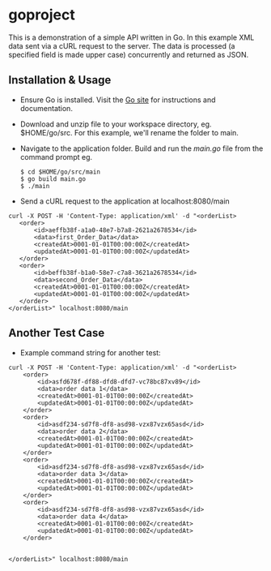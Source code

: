 # goproject
This is a demonstration of a simple API written in Go. In this example XML data sent via a cURL request to the server. The data is processed (a specified field is  made upper case) concurrently and returned as JSON.

## Installation & Usage
- Ensure Go is installed. Visit the [Go site](https://golang.org/doc/install) for instructions and documentation.

- Download and unzip file to your workspace directory, eg. $HOME/go/src.  For this example, we'll rename the folder to main.
- Navigate to the application folder. Build and run the *main.go* file from the command prompt eg.
  ```
  $ cd $HOME/go/src/main
  $ go build main.go
  $ ./main 
  ```
 - Send a cURL request to the application at localhost:8080/main
 ```
 curl -X POST -H 'Content-Type: application/xml' -d "<orderList>	
	<order>
		<id>aeffb38f-a1a0-48e7-b7a8-2621a2678534</id>
		<data>first_Order_Data</data>
		<createdAt>0001-01-01T00:00:00Z</createdAt>
		<updatedAt>0001-01-01T00:00:00Z</updatedAt>
	</order>
	<order>
		<id>beffb38f-b1a0-58e7-c7a8-3621a2678534</id>
		<data>second_Order_Data</data>
		<createdAt>0001-01-01T00:00:00Z</createdAt>
		<updatedAt>0001-01-01T00:00:00Z</updatedAt>
	</order>
</orderList>" localhost:8080/main
```


## Another Test Case
- Example command string for another test:
```
curl -X POST -H 'Content-Type: application/xml' -d "<orderList>	
	<order>
		<id>asfd678f-df88-dfd8-dfd7-vc78bc87xv89</id>
		<data>order data 1</data>
		<createdAt>0001-01-01T00:00:00Z</createdAt>
		<updatedAt>0001-01-01T00:00:00Z</updatedAt>
	</order>
	<order>
		<id>asdf234-sd7f8-df8-asd98-vzx87vzx65asd</id>
		<data>order data 2</data>
		<createdAt>0001-01-01T00:00:00Z</createdAt>
		<updatedAt>0001-01-01T00:00:00Z</updatedAt>
	</order>
	<order>
		<id>asdf234-sd7f8-df8-asd98-vzx87vzx65asd</id>
		<data>order data 3</data>
		<createdAt>0001-01-01T00:00:00Z</createdAt>
		<updatedAt>0001-01-01T00:00:00Z</updatedAt>
	</order>
	<order>
		<id>asdf234-sd7f8-df8-asd98-vzx87vzx65asd</id>
		<data>order data 4</data>
		<createdAt>0001-01-01T00:00:00Z</createdAt>
		<updatedAt>0001-01-01T00:00:00Z</updatedAt>
	</order>
	
	
</orderList>" localhost:8080/main
```

